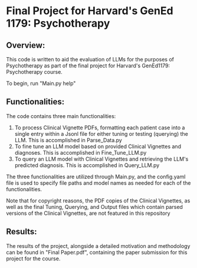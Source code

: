 # Final Project for Harvard's GenEd 1179: Psychotherapy

## Overview:
This code is written to aid the evaluation of LLMs for the purposes of Psychotherapy as part of the final project for Harvard's GenEd1179: Psychotherapy course.

To begin, run "Main.py help"

## Functionalities:

The code contains three main functionalities:
1. To process Clinical Vignette PDFs, formatting each patient case into a single entry within a Jsonl file for either tuning or testing (querying) the LLM. This is accomplished in Parse_Data.py
2. To fine tune an LLM model based on provided Clinical Vignettes and diagnoses. This is accomplished in Fine_Tune_LLM.py
3. To query an LLM model with Clinical Vignettes and retrieving the LLM's predicted diagnosis. This is accomplished in Query_LLM.py

The three functionalities are utilized through Main.py, and the config.yaml file is used to specify file paths and model names as needed for each of the functionalities.

Note that for copyright reasons, the PDF copies of the Clinical Vignettes, as well as the final Tuning, Querying, and Output files which contain parsed versions of the Clinical Vignettes, are not featured in this repository

## Results:
The results of the project, alongside a detailed motivation and methodology can be found in "Final Paper.pdf", containing the paper submission for this project for the course.